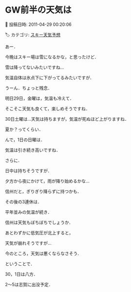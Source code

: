 # GW前半の天気は

📅 投稿日時: 2011-04-29 00:20:06

🏷️ カテゴリ: [スキー天気予想](c6554f5c3c106093b511a8daae23757e8.md)

あー．





今晩はスキー場は雪になるかな，と思ったけど．


雪は降ってないみたいですね…


気温自体は氷点下に下がってるみたいですが．


うーん．ちょっと残念．





明日29日，金曜は，気温も冷えて．


そこそこ天気も良くて，楽しめそうですね．





30日土曜は…天気は持ちますが，気温が死ぬほど上がりますね．


夏か？ってくらい．





んで，1日の日曜は．


気温は引き続き高いですね．


さらに．


日中は持ちそうですが．


夕方から夜にかけて，雨が降り始めるかな…


信州だと，ぎりぎり降らずに持つかも．





その後の3連休は．


平年並みの気温が続き．


信州は天気もぼちぼちでしょうか．


あとわずかに低気圧が北上すると，


天気が崩れそうですが…


今のところ，天気は悪くならなさそう．





ということで．


30，1日は八方．


2～5は志賀に出没予定．
